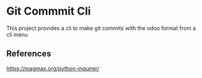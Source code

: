 # Git Commmit Cli

This project provides a cli to make git commits with the odoo format from a cli menu


## References

https://magmax.org/python-inquirer/